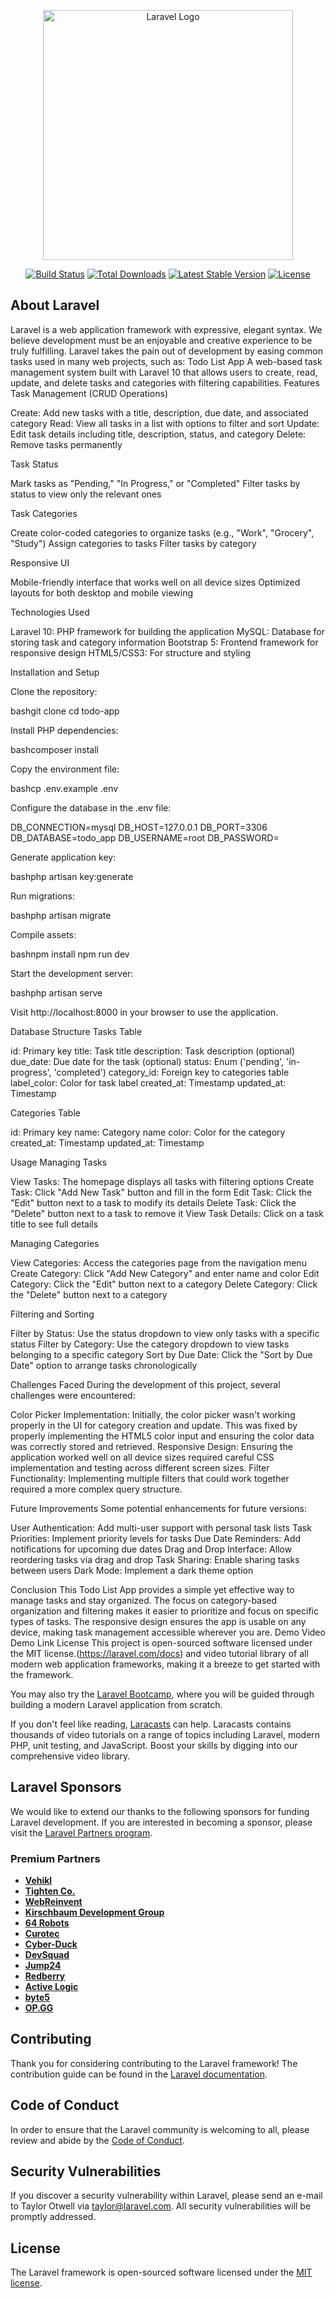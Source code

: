 <p align="center"><a href="https://laravel.com" target="_blank"><img src="https://raw.githubusercontent.com/laravel/art/master/logo-lockup/5%20SVG/2%20CMYK/1%20Full%20Color/laravel-logolockup-cmyk-red.svg" width="400" alt="Laravel Logo"></a></p>

<p align="center">
<a href="https://github.com/laravel/framework/actions"><img src="https://github.com/laravel/framework/workflows/tests/badge.svg" alt="Build Status"></a>
<a href="https://packagist.org/packages/laravel/framework"><img src="https://img.shields.io/packagist/dt/laravel/framework" alt="Total Downloads"></a>
<a href="https://packagist.org/packages/laravel/framework"><img src="https://img.shields.io/packagist/v/laravel/framework" alt="Latest Stable Version"></a>
<a href="https://packagist.org/packages/laravel/framework"><img src="https://img.shields.io/packagist/l/laravel/framework" alt="License"></a>
</p>

## About Laravel

Laravel is a web application framework with expressive, elegant syntax. We believe development must be an enjoyable and creative experience to be truly fulfilling. Laravel takes the pain out of development by easing common tasks used in many web projects, such as:
Todo List App
A web-based task management system built with Laravel 10 that allows users to create, read, update, and delete tasks and categories with filtering capabilities.
Features
Task Management (CRUD Operations)

Create: Add new tasks with a title, description, due date, and associated category
Read: View all tasks in a list with options to filter and sort
Update: Edit task details including title, description, status, and category
Delete: Remove tasks permanently

Task Status

Mark tasks as "Pending," "In Progress," or "Completed"
Filter tasks by status to view only the relevant ones

Task Categories

Create color-coded categories to organize tasks (e.g., "Work", "Grocery", "Study")
Assign categories to tasks
Filter tasks by category

Responsive UI

Mobile-friendly interface that works well on all device sizes
Optimized layouts for both desktop and mobile viewing

Technologies Used

Laravel 10: PHP framework for building the application
MySQL: Database for storing task and category information
Bootstrap 5: Frontend framework for responsive design
HTML5/CSS3: For structure and styling

Installation and Setup

Clone the repository:

bashgit clone <repository-url>
cd todo-app

Install PHP dependencies:

bashcomposer install

Copy the environment file:

bashcp .env.example .env

Configure the database in the .env file:

DB_CONNECTION=mysql
DB_HOST=127.0.0.1
DB_PORT=3306
DB_DATABASE=todo_app
DB_USERNAME=root
DB_PASSWORD=

Generate application key:

bashphp artisan key:generate

Run migrations:

bashphp artisan migrate

Compile assets:

bashnpm install
npm run dev

Start the development server:

bashphp artisan serve

Visit http://localhost:8000 in your browser to use the application.

Database Structure
Tasks Table

id: Primary key
title: Task title
description: Task description (optional)
due_date: Due date for the task (optional)
status: Enum ('pending', 'in-progress', 'completed')
category_id: Foreign key to categories table
label_color: Color for task label
created_at: Timestamp
updated_at: Timestamp

Categories Table

id: Primary key
name: Category name
color: Color for the category
created_at: Timestamp
updated_at: Timestamp

Usage
Managing Tasks

View Tasks: The homepage displays all tasks with filtering options
Create Task: Click "Add New Task" button and fill in the form
Edit Task: Click the "Edit" button next to a task to modify its details
Delete Task: Click the "Delete" button next to a task to remove it
View Task Details: Click on a task title to see full details

Managing Categories

View Categories: Access the categories page from the navigation menu
Create Category: Click "Add New Category" and enter name and color
Edit Category: Click the "Edit" button next to a category
Delete Category: Click the "Delete" button next to a category

Filtering and Sorting

Filter by Status: Use the status dropdown to view only tasks with a specific status
Filter by Category: Use the category dropdown to view tasks belonging to a specific category
Sort by Due Date: Click the "Sort by Due Date" option to arrange tasks chronologically

Challenges Faced
During the development of this project, several challenges were encountered:

Color Picker Implementation: Initially, the color picker wasn't working properly in the UI for category creation and update. This was fixed by properly implementing the HTML5 color input and ensuring the color data was correctly stored and retrieved.
Responsive Design: Ensuring the application worked well on all device sizes required careful CSS implementation and testing across different screen sizes.
Filter Functionality: Implementing multiple filters that could work together required a more complex query structure.

Future Improvements
Some potential enhancements for future versions:

User Authentication: Add multi-user support with personal task lists
Task Priorities: Implement priority levels for tasks
Due Date Reminders: Add notifications for upcoming due dates
Drag and Drop Interface: Allow reordering tasks via drag and drop
Task Sharing: Enable sharing tasks between users
Dark Mode: Implement a dark theme option

Conclusion
This Todo List App provides a simple yet effective way to manage tasks and stay organized. The focus on category-based organization and filtering makes it easier to prioritize and focus on specific types of tasks. The responsive design ensures the app is usable on any device, making task management accessible wherever you are.
Demo
Video Demo Link
License
This project is open-sourced software licensed under the MIT license.(https://laravel.com/docs) and video tutorial library of all modern web application frameworks, making it a breeze to get started with the framework.

You may also try the [Laravel Bootcamp](https://bootcamp.laravel.com), where you will be guided through building a modern Laravel application from scratch.

If you don't feel like reading, [Laracasts](https://laracasts.com) can help. Laracasts contains thousands of video tutorials on a range of topics including Laravel, modern PHP, unit testing, and JavaScript. Boost your skills by digging into our comprehensive video library.

## Laravel Sponsors

We would like to extend our thanks to the following sponsors for funding Laravel development. If you are interested in becoming a sponsor, please visit the [Laravel Partners program](https://partners.laravel.com).

### Premium Partners

- **[Vehikl](https://vehikl.com/)**
- **[Tighten Co.](https://tighten.co)**
- **[WebReinvent](https://webreinvent.com/)**
- **[Kirschbaum Development Group](https://kirschbaumdevelopment.com)**
- **[64 Robots](https://64robots.com)**
- **[Curotec](https://www.curotec.com/services/technologies/laravel/)**
- **[Cyber-Duck](https://cyber-duck.co.uk)**
- **[DevSquad](https://devsquad.com/hire-laravel-developers)**
- **[Jump24](https://jump24.co.uk)**
- **[Redberry](https://redberry.international/laravel/)**
- **[Active Logic](https://activelogic.com)**
- **[byte5](https://byte5.de)**
- **[OP.GG](https://op.gg)**

## Contributing

Thank you for considering contributing to the Laravel framework! The contribution guide can be found in the [Laravel documentation](https://laravel.com/docs/contributions).

## Code of Conduct

In order to ensure that the Laravel community is welcoming to all, please review and abide by the [Code of Conduct](https://laravel.com/docs/contributions#code-of-conduct).

## Security Vulnerabilities

If you discover a security vulnerability within Laravel, please send an e-mail to Taylor Otwell via [taylor@laravel.com](mailto:taylor@laravel.com). All security vulnerabilities will be promptly addressed.

## License

The Laravel framework is open-sourced software licensed under the [MIT license](https://opensource.org/licenses/MIT).
